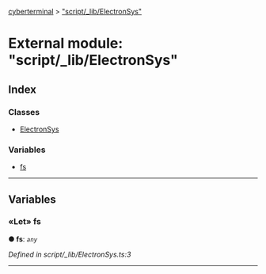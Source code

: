 [cyberterminal](../README.md) > ["script/_lib/ElectronSys"](../modules/_script__lib_electronsys_.md)



# External module: "script/_lib/ElectronSys"

## Index

### Classes

* [ElectronSys](../classes/_script__lib_electronsys_.electronsys.md)


### Variables

* [fs](_script__lib_electronsys_.md#fs)



---
## Variables
<a id="fs"></a>

### «Let» fs

**●  fs**:  *`any`* 

*Defined in script/_lib/ElectronSys.ts:3*





___


